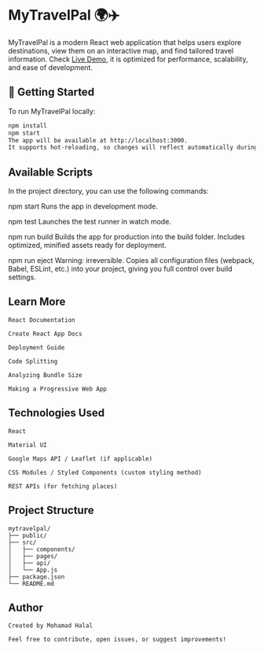 # MyTravelPal 🌍✈️

MyTravelPal is a modern React web application that helps users explore destinations, view them on an interactive map, and find tailored travel information. Check [Live Demo](tourmaline-kulfi-9292e3.netlify.app), it is optimized for performance, scalability, and ease of development.

## 🚀 Getting Started

To run MyTravelPal locally:

```bash
npm install
npm start
The app will be available at http://localhost:3000.
It supports hot-reloading, so changes will reflect automatically during development.
```
## Available Scripts
In the project directory, you can use the following commands:

npm start
Runs the app in development mode.

npm test
Launches the test runner in watch mode.

npm run build
Builds the app for production into the build folder.
Includes optimized, minified assets ready for deployment.

npm run eject
Warning: irreversible.
Copies all configuration files (webpack, Babel, ESLint, etc.) into your project, giving you full control over build settings.

## Learn More
```
React Documentation

Create React App Docs

Deployment Guide

Code Splitting

Analyzing Bundle Size

Making a Progressive Web App
```

## Technologies Used
```
React

Material UI

Google Maps API / Leaflet (if applicable)

CSS Modules / Styled Components (custom styling method)

REST APIs (for fetching places)
```

## Project Structure
```
mytravelpal/
├── public/
├── src/
│   ├── components/
│   ├── pages/
│   ├── api/
│   └── App.js
├── package.json
└── README.md
```
## Author
```
Created by Mohamad Halal

Feel free to contribute, open issues, or suggest improvements!
```
